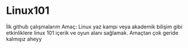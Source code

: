 # Linux101

İlk github çalışmalarım
Amaç: Linux yaz kampı veya akademik bilişim gibi etkinliklere linux 101 içerik ve oyun alanı sağlamak.
Amaçtan çok geride kalmışız aheyy

